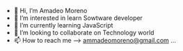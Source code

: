 - 👋 Hi, I’m Amadeo Moreno
- 👀 I’m interested in learn Sowtware developer
- 🌱 I’m currently learning JavaScript
- 💞️ I’m looking to collaborate on Technology world
- 📫 How to reach me --> ammadeomoreno@gmail.com ...

<!---
amma2win/amma2win is a ✨ special ✨ repository because its `README.md` (this file) appears on your GitHub profile.
You can click the Preview link to take a look at your changes.
--->
